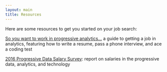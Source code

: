 ```yaml
---
layout: main
title: Resources
---
```


Here are some resources to get you started on your job search:

[So you want to work in progressive analytics...](https://www.gitbook.com/read/book/anniejw6/jobs-proganalytics) a guide to getting a job in analytics, featuring how to write a resume, pass a phone interview, and ace a coding test

[2016 Progressive Data Salary Survey](/salary_survey2016.pdf): report on salaries in the progressive data, analytics, and technology

